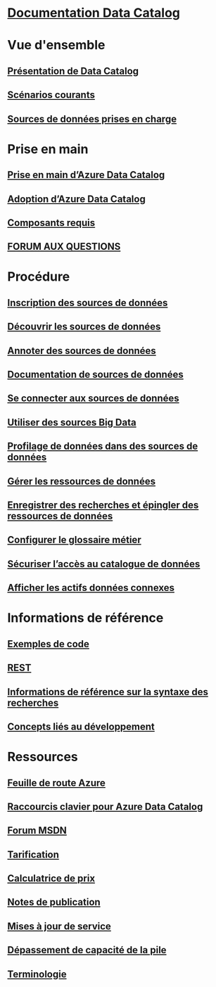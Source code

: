 # [Documentation Data Catalog](index.md)

# Vue d'ensemble
## [Présentation de Data Catalog](data-catalog-what-is-data-catalog.md)
## [Scénarios courants](data-catalog-common-scenarios.md)
## [Sources de données prises en charge](data-catalog-dsr.md)

# Prise en main
## [Prise en main d’Azure Data Catalog](data-catalog-get-started.md)
## [Adoption d’Azure Data Catalog](data-catalog-adopting-data-catalog.md)
## [Composants requis](data-catalog-prerequisites.md)
## [FORUM AUX QUESTIONS](data-catalog-frequently-asked-questions.md)

# Procédure
## [Inscription des sources de données](data-catalog-how-to-register.md)
## [Découvrir les sources de données](data-catalog-how-to-discover.md)
## [Annoter des sources de données](data-catalog-how-to-annotate.md)
## [Documentation de sources de données](data-catalog-how-to-documentation.md)
## [Se connecter aux sources de données](data-catalog-how-to-connect.md)
## [Utiliser des sources Big Data](data-catalog-how-to-big-data.md)
## [Profilage de données dans des sources de données](data-catalog-how-to-data-profile.md)
## [Gérer les ressources de données](data-catalog-how-to-manage.md)
## [Enregistrer des recherches et épingler des ressources de données](data-catalog-how-to-save-pin.md)
## [Configurer le glossaire métier](data-catalog-how-to-business-glossary.md)
## [Sécuriser l’accès au catalogue de données](data-catalog-how-to-secure-catalog.md)
## [Afficher les actifs données connexes](data-catalog-how-to-view-related-data-assets.md) 

# Informations de référence
## [Exemples de code](https://azure.microsoft.com/resources/samples/?service=data-catalog)
## [REST](/rest/api/datacatalog/)
## [Informations de référence sur la syntaxe des recherches](/rest/api/datacatalog/data-catalog-search-syntax-reference)
## [Concepts liés au développement](data-catalog-developer-concepts.md)

# Ressources
## [Feuille de route Azure](https://azure.microsoft.com/roadmap/)
## [Raccourcis clavier pour Azure Data Catalog](data-catalog-keyboard-shortcuts.md)
## [Forum MSDN](https://social.msdn.microsoft.com/Forums/en-US/home?forum=azuredatacatalog)
## [Tarification](https://azure.microsoft.com/pricing/details/data-catalog/)
## [Calculatrice de prix](https://azure.microsoft.com/pricing/calculator/)
## [Notes de publication](data-catalog-whats-new.md)
## [Mises à jour de service](https://azure.microsoft.com/updates/?product=data-catalog)
## [Dépassement de capacité de la pile](http://stackoverflow.com/questions/tagged/azure-data-catalog)
## [Terminologie](data-catalog-terminology.md)

